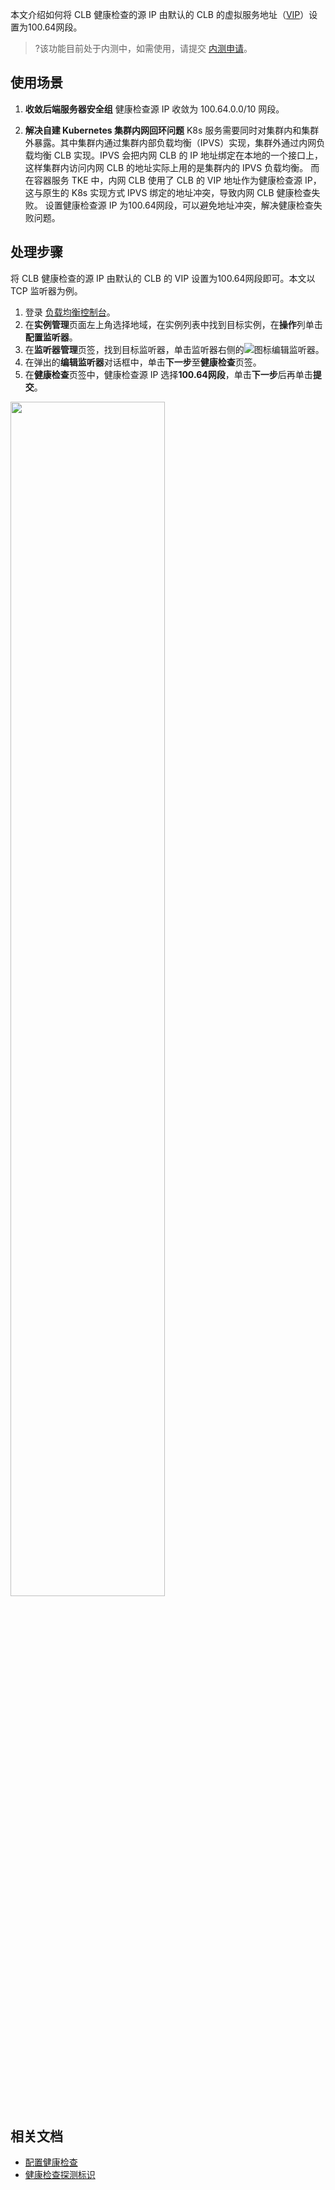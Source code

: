 本文介绍如何将 CLB 健康检查的源 IP 由默认的 CLB 的虚拟服务地址（[VIP](https://cloud.tencent.com/document/product/214/33040#93)）设置为100.64网段。
>?该功能目前处于内测中，如需使用，请提交 [内测申请](https://cloud.tencent.com/apply/p/nqx23s9lm9c)。
>

## 使用场景
1. **收敛后端服务器安全组**
健康检查源 IP 收敛为 100.64.0.0/10 网段。

2. **解决自建 Kubernetes 集群内网回环问题**
K8s 服务需要同时对集群内和集群外暴露。其中集群内通过集群内部负载均衡（IPVS）实现，集群外通过内网负载均衡 CLB 实现。IPVS 会把内网 CLB 的 IP 地址绑定在本地的一个接口上，这样集群内访问内网 CLB 的地址实际上用的是集群内的 IPVS 负载均衡。
而在容器服务 TKE 中，内网 CLB 使用了 CLB 的 VIP 地址作为健康检查源 IP，这与原生的 K8s 实现方式 IPVS 绑定的地址冲突，导致内网 CLB 健康检查失败。
设置健康检查源 IP 为100.64网段，可以避免地址冲突，解决健康检查失败问题。

## 处理步骤
将 CLB 健康检查的源 IP 由默认的 CLB 的 VIP 设置为100.64网段即可。本文以 TCP 监听器为例。
1. 登录 [负载均衡控制台](https://console.cloud.tencent.com/clb)。
2. 在**实例管理**页面左上角选择地域，在实例列表中找到目标实例，在**操作**列单击**配置监听器**。
3. 在**监听器管理**页签，找到目标监听器，单击监听器右侧的![](https://qcloudimg.tencent-cloud.cn/raw/11430ef75d92ba13520f8e05ed6d429b.svg)图标编辑监听器。
4. 在弹出的**编辑监听器**对话框中，单击**下一步**至**健康检查**页签。
5. 在**健康检查**页签中，健康检查源 IP 选择**100.64网段**，单击**下一步**后再单击**提交**。
<img src="https://qcloudimg.tencent-cloud.cn/raw/13b4fe7b91e8a3e775098a5935a35afc.png" width="70%" />

## 相关文档
- [配置健康检查](https://cloud.tencent.com/document/product/214/50011)
- [健康检查探测标识](https://cloud.tencent.com/document/product/214/6097#.E5.81.A5.E5.BA.B7.E6.A3.80.E6.9F.A5.E6.8E.A2.E6.B5.8B.E6.A0.87.E8.AF.86)
